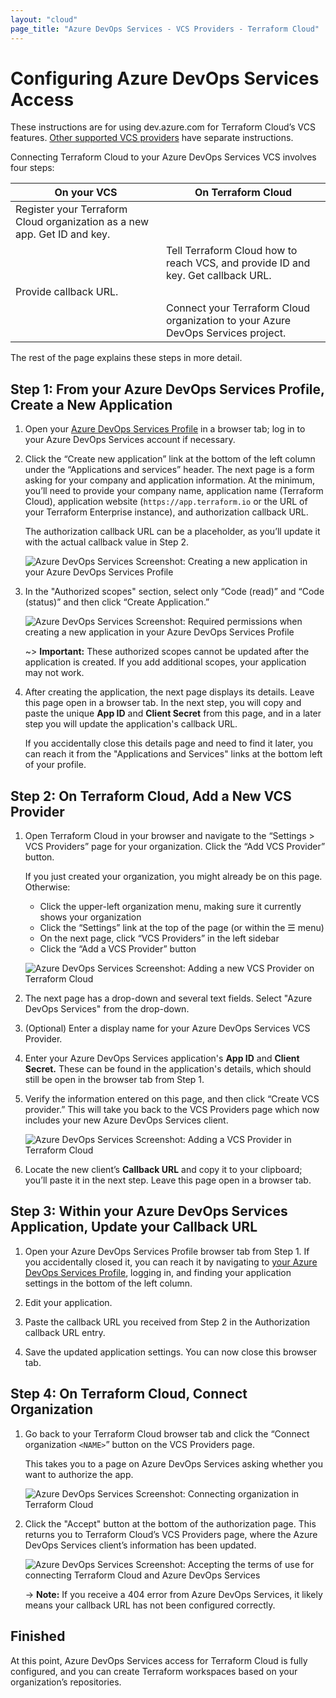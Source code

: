 ```yaml
---
layout: "cloud"
page_title: "Azure DevOps Services - VCS Providers - Terraform Cloud"
---
```


# Configuring Azure DevOps Services Access

These instructions are for using dev.azure.com for Terraform Cloud’s VCS features. [Other supported VCS providers](./index.html) have separate instructions.

Connecting Terraform Cloud to your Azure DevOps Services VCS involves four steps:

On your VCS | On Terraform Cloud
--|--
Register your Terraform Cloud organization as a new app. Get ID and key. | &nbsp;
&nbsp; | Tell Terraform Cloud how to reach VCS, and provide ID and key. Get callback URL.
Provide callback URL. | &nbsp;
&nbsp; | Connect your Terraform Cloud organization to your Azure DevOps Services project.

The rest of the page explains these steps in more detail.

## Step 1: From your Azure DevOps Services Profile, Create a New Application

1. Open your [Azure DevOps Services Profile](https://aex.dev.azure.com) in a browser tab; log in to your Azure DevOps Services account if necessary.

2. Click the “Create new application” link at the bottom of the left column under the “Applications and services” header. The next page is a form asking for your company and application information. At the minimum, you’ll need to provide your company name, application name (Terraform Cloud), application website (`https://app.terraform.io` or the URL of your Terraform Enterprise instance), and authorization callback URL.
    
    The authorization callback URL can be a placeholder, as you’ll update it with the actual callback value in Step 2.

    ![Azure DevOps Services Screenshot: Creating a new application in your Azure DevOps Services Profile](./images/azure-dev-ops-01-register-application.png)

3. In the "Authorized scopes" section, select only “Code (read)” and “Code (status)” and then click “Create Application.”

    ![Azure DevOps Services Screenshot: Required permissions when creating a new application in your Azure DevOps Services Profile](./images/azure-dev-ops-02-create-app-permissions.png)

    ~> **Important:** These authorized scopes cannot be updated after the application is created. If you add additional scopes, your application may not work.

4. After creating the application, the next page displays its details. Leave this page open in a browser tab. In the next step, you will copy and paste the unique **App ID** and **Client Secret** from this page, and in a later step you will update the application's callback URL.

    If you accidentally close this details page and need to find it later, you can reach it from the "Applications and Services" links at the bottom left of your profile.

## Step 2: On Terraform Cloud, Add a New VCS Provider

1. Open Terraform Cloud in your browser and navigate to the “Settings > VCS Providers” page for your organization. Click the “Add VCS Provider” button.

    If you just created your organization, you might already be on this page. Otherwise:
    - Click the upper-left organization menu, making sure it currently shows your organization
    - Click the “Settings” link at the top of the page (or within the &#9776; menu)
    - On the next page, click “VCS Providers” in the left sidebar
    - Click the “Add a VCS Provider” button

    ![Azure DevOps Services Screenshot: Adding a new VCS Provider on Terraform Cloud](./images/azure-dev-ops-03-vcs-settings.png)

2. The next page has a drop-down and several text fields. Select "Azure DevOps Services" from the drop-down.

3. (Optional) Enter a display name for your Azure DevOps Services VCS Provider.

4. Enter your Azure DevOps Services application's **App ID** and **Client Secret.** These can be found in the application's details, which should still be open in the browser tab from Step 1.

5. Verify the information entered on this page, and then click “Create VCS provider.” This will take you back to the VCS Providers page which now includes your new Azure DevOps Services client.

    ![Azure DevOps Services Screenshot: Adding a VCS Provider in Terraform Cloud](./images/azure-dev-ops-06-add-vcs-provider.png)

6. Locate the new client’s **Callback URL** and copy it to your clipboard; you’ll paste it in the next step. Leave this page open in a browser tab.

## Step 3: Within your Azure DevOps Services Application, Update your Callback URL

1. Open your Azure DevOps Services Profile browser tab from Step 1. If you accidentally closed it, you can reach it by navigating to [your Azure DevOps Services Profile](https://aex.dev.azure.com), logging in, and finding your application settings in the bottom of the left column.

2. Edit your application. 

3. Paste the callback URL you received from Step 2 in the Authorization callback URL entry. 

4. Save the updated application settings. You can now close this browser tab.

## Step 4: On Terraform Cloud, Connect Organization

1. Go back to your Terraform Cloud browser tab and click the “Connect organization `<NAME>`” button on the VCS Providers page.

    This takes you to a page on Azure DevOps Services asking whether you want to authorize the app. 

    ![Azure DevOps Services Screenshot: Connecting organization in Terraform Cloud](./images/azure-dev-ops-07-connect-organization.png)

2. Click the "Accept" button at the bottom of the authorization page. This returns you to Terraform Cloud’s VCS Providers page, where the Azure DevOps Services client’s information has been updated.

    ![Azure DevOps Services Screenshot: Accepting the terms of use for connecting Terraform Cloud and Azure DevOps Services](./images/azure-dev-ops-08-grant-access.png)

    -> **Note:** If you receive a 404 error from Azure DevOps Services, it likely means your callback URL has not been configured correctly.

## Finished

At this point, Azure DevOps Services access for Terraform Cloud is fully configured, and you can create Terraform workspaces based on your organization’s repositories.
